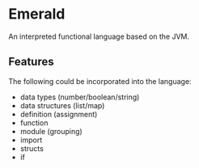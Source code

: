 # Emerald

An interpreted functional language based on the JVM.

## Features

The following could be incorporated into the language:


- data types (number/boolean/string)
- data structures (list/map)
- definition (assignment)
- function
- module (grouping)
- import
- structs
- if
